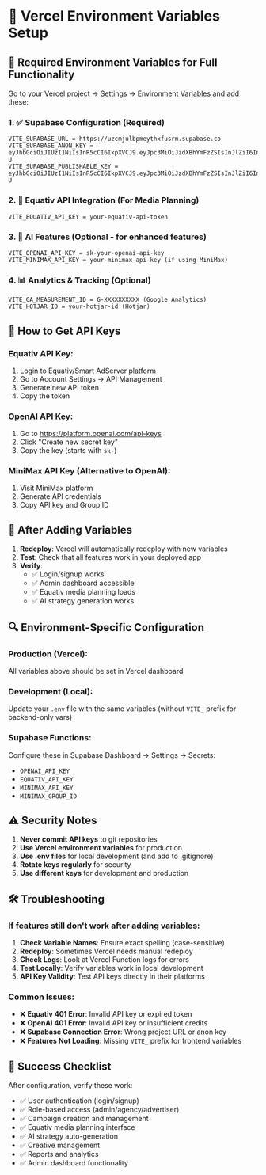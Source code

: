 # 🚀 Vercel Environment Variables Setup

## 🎯 Required Environment Variables for Full Functionality

Go to your Vercel project → Settings → Environment Variables and add these:

### 1. ✅ Supabase Configuration (Required)
```
VITE_SUPABASE_URL = https://uzcmjulbpmeythxfusrm.supabase.co
VITE_SUPABASE_ANON_KEY = eyJhbGciOiJIUzI1NiIsInR5cCI6IkpXVCJ9.eyJpc3MiOiJzdXBhYmFzZSIsInJlZiI6InV6Y21qdWxicG1leXRoeGZ1c3JtIiwicm9sZSI6ImFub24iLCJpYXQiOjE3NTQyNDQ0MDIsImV4cCI6MjA2OTgyMDQwMn0.1dj4G_WkA4c5pjD4HHi_s4UKWUvCUR1UAM5nMg8X5-U
VITE_SUPABASE_PUBLISHABLE_KEY = eyJhbGciOiJIUzI1NiIsInR5cCI6IkpXVCJ9.eyJpc3MiOiJzdXBhYmFzZSIsInJlZiI6InV6Y21qdWxicG1leXRoeGZ1c3JtIiwicm9sZSI6ImFub24iLCJpYXQiOjE3NTQyNDQ0MDIsImV4cCI6MjA2OTgyMDQwMn0.1dj4G_WkA4c5pjD4HHi_s4UKWUvCUR1UAM5nMg8X5-U
```

### 2. 🔧 Equativ API Integration (For Media Planning)
```
VITE_EQUATIV_API_KEY = your-equativ-api-token
```

### 3. 🤖 AI Features (Optional - for enhanced features)
```
VITE_OPENAI_API_KEY = sk-your-openai-api-key
VITE_MINIMAX_API_KEY = your-minimax-api-key (if using MiniMax)
```

### 4. 📊 Analytics & Tracking (Optional)
```
VITE_GA_MEASUREMENT_ID = G-XXXXXXXXXX (Google Analytics)
VITE_HOTJAR_ID = your-hotjar-id (Hotjar)
```

## 🎯 How to Get API Keys

### Equativ API Key:
1. Login to Equativ/Smart AdServer platform
2. Go to Account Settings → API Management
3. Generate new API token
4. Copy the token

### OpenAI API Key:
1. Go to https://platform.openai.com/api-keys
2. Click "Create new secret key"  
3. Copy the key (starts with `sk-`)

### MiniMax API Key (Alternative to OpenAI):
1. Visit MiniMax platform
2. Generate API credentials
3. Copy API key and Group ID

## 🚀 After Adding Variables

1. **Redeploy**: Vercel will automatically redeploy with new variables
2. **Test**: Check that all features work in your deployed app
3. **Verify**: 
   - ✅ Login/signup works
   - ✅ Admin dashboard accessible  
   - ✅ Equativ media planning loads
   - ✅ AI strategy generation works

## 🔍 Environment-Specific Configuration

### Production (Vercel):
All variables above should be set in Vercel dashboard

### Development (Local):
Update your `.env` file with the same variables (without `VITE_` prefix for backend-only vars)

### Supabase Functions:
Configure these in Supabase Dashboard → Settings → Secrets:
- `OPENAI_API_KEY`
- `EQUATIV_API_KEY` 
- `MINIMAX_API_KEY`
- `MINIMAX_GROUP_ID`

## ⚠️ Security Notes

1. **Never commit API keys** to git repositories
2. **Use Vercel environment variables** for production
3. **Use .env files** for local development (and add to .gitignore)
4. **Rotate keys regularly** for security
5. **Use different keys** for development and production

## 🛠️ Troubleshooting

### If features still don't work after adding variables:

1. **Check Variable Names**: Ensure exact spelling (case-sensitive)
2. **Redeploy**: Sometimes Vercel needs manual redeploy
3. **Check Logs**: Look at Vercel Function logs for errors
4. **Test Locally**: Verify variables work in local development
5. **API Key Validity**: Test API keys directly in their platforms

### Common Issues:

- ❌ **Equativ 401 Error**: Invalid API key or expired token
- ❌ **OpenAI 401 Error**: Invalid API key or insufficient credits
- ❌ **Supabase Connection Error**: Wrong project URL or anon key
- ❌ **Features Not Loading**: Missing `VITE_` prefix for frontend variables

## 🎉 Success Checklist

After configuration, verify these work:

- ✅ User authentication (login/signup)
- ✅ Role-based access (admin/agency/advertiser) 
- ✅ Campaign creation and management
- ✅ Equativ media planning interface
- ✅ AI strategy auto-generation
- ✅ Creative management
- ✅ Reports and analytics
- ✅ Admin dashboard functionality